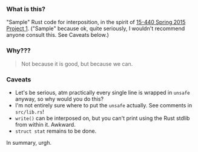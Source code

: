 ### What is this?
"Sample" Rust code for interposition, in the spirit of [15-440 Spring 2015 Project 1](http://www.cs.cmu.edu/~15-440/PROJECTS/15440-p1-handout.pdf).
("Sample" because ok, quite seriously, I wouldn't recommend anyone consult this. See Caveats below.)

### Why???
> Not because it is good, but because we can.

### Caveats
* Let's be serious, atm practically every single line is wrapped in `unsafe` anyway, so why would you do this?
* I'm not entirely sure where to put the `unsafe` actually. See comments in `src/lib.rs`!
* `write()` can be interposed on, but you can't print using the Rust stdlib from within it. Awkward.
* `struct stat` remains to be done.

In summary, urgh.

